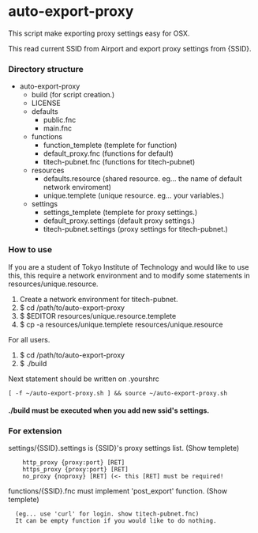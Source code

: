 auto-export-proxy
========================

This script make exporting proxy settings easy for OSX.

This read current SSID from Airport and export proxy settings from {SSID}.

### Directory structure

+ auto-export-proxy
	- build (for script creation.)
	- LICENSE
	- defaults
		* public.fnc
		* main.fnc
	- functions
		* function_templete (templete for function)
		* default_proxy.fnc (functions for default)
		* titech-pubnet.fnc (functions for titech-pubnet)
	- resources
		* defaults.resource (shared resource. eg... the name of default network enviroment)
		* unique.templete (unique resource. eg... your variables.)
	- settings
		* settings_templete (templete for proxy settings.)
		* default_proxy.settings (default proxy settings.)
		* titech-pubnet.settings (proxy settings for titech-pubnet.)

### How to use

If you are a student of Tokyo Institute of Technology and would like to use this, this require a network environment and to modify some statements in resources/unique.resource.

1. Create a network environment for titech-pubnet.
1. $ cd /path/to/auto-export-proxy
1. $ $EDITOR resources/unique.resource.templete
1. $ cp -a resources/unique.templete resources/unique.resource

For all users.

1. $ cd /path/to/auto-export-proxy
1. $ ./build

Next statement should be written on .yourshrc
	
	[ -f ~/auto-export-proxy.sh ] && source ~/auto-export-proxy.sh

#### ./build must be executed when you add new ssid's settings.

### For extension

settings/{SSID}.settings is {SSID}'s proxy settings list. (Show templete)

        http_proxy {proxy:port} [RET]
        https_proxy {proxy:port} [RET]
        no_proxy {noproxy} [RET] (<- this [RET] must be required!

functions/{SSID}.fnc must implement 'post_export' function. (Show templete)

      (eg... use 'curl' for login. show titech-pubnet.fnc)
      It can be empty function if you would like to do nothing.